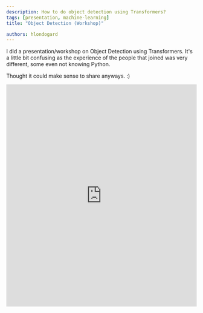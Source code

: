```yaml
---
description: How to do object detection using Transformers?
tags: [presentation, machine-learning]
title: "Object Detection (Workshop)"

authors: hlondogard
---
```


I did a presentation/workshop on Object Detection using Transformers. It's a little bit confusing as the experience of the people that joined was very different, some even not knowing Python.
<!--truncate-->

Thought it could make sense to share anyways. :)

<iframe width="100%" height="586" src="https://www.youtube.com/embed/RrodV266XDo" title="YouTube video player" frameborder="0" allow="accelerometer; autoplay; clipboard-write; encrypted-media; gyroscope; picture-in-picture" allowfullscreen></iframe>